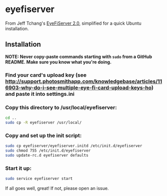 # eyefiserver

From Jeff Tchang's [EyeFiServer 2.0](https://github.com/tachang/EyeFiServer), simplified for a quick Ubuntu installation.

## Installation

**NOTE: Never copy-paste commands starting with `sudo` from a GitHub README.  Make sure you know what you're doing.**

### Find your card's upload key (see http://support.photosmithapp.com/knowledgebase/articles/116903-why-do-i-see-multiple-eye-fi-card-upload-keys-ho) and paste it into settings.ini

### Copy this directory to /usr/local/eyefiserver:

```bash
cd ..
sudo cp -R eyefiserver /usr/local/
```

### Copy and set up the init script:

```bash
sudo cp eyefiserver/eyefiserver.initd /etc/init.d/eyefiserver
sudo chmod 755 /etc/init.d/eyefiserver
sudo update-rc.d eyefiserver defaults
```

### Start it up:

```bash
sudo service eyefiserver start
```

If all goes well, great!  If not, please open an issue.